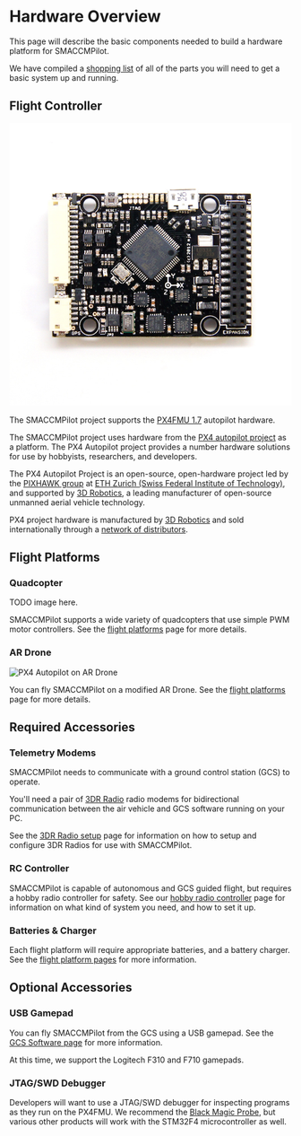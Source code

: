 # Hardware Overview

This page will describe the basic components needed to build a hardware platform
for SMACCMPilot.

We have compiled a [shopping list][shoppinglist] of all of the parts you will
need to get a basic system up and running.

[shoppinglist]: shoppinglist.html

## Flight Controller

![](/images/fmu-top.jpg)

The SMACCMPilot project supports the [PX4FMU 1.7][px4fmu] autopilot hardware.

[px4fmu]: http://pixhawk.ethz.ch/px4/modules/px4fmu
[px4ioar]: http://pixhawk.ethz.ch/px4/modules/px4ioar
[fc]: flightcontroller.html

The SMACCMPilot project uses hardware from the [PX4 autopilot project][px4] as a
platform. The PX4 Autopilot project provides a number hardware solutions for use
by hobbyists, researchers, and developers.

The PX4 Autopilot Project is an open-source, open-hardware project led by
the [PIXHAWK group][pixhawk] at [ETH Zurich (Swiss Federal Institute
of Technology)][ethz], and supported by [3D Robotics][3dr], a leading
manufacturer of open-source unmanned aerial vehicle technology.

PX4 project hardware is manufactured by [3D Robotics][3dr] and sold
internationally through a [network of distributors][3drdisty].

[px4]: http://pixhawk.ethz.ch/px4
[pixhawk]: http://pixhawk.ethz.ch
[ethz]: http://www.ethz.ch
[3dr]: http://3drobotics.com
[3drdisty]: http://diydrones.com/profiles/blogs/list-of-all-diy-drones

## Flight Platforms

### Quadcopter

TODO image here.

SMACCMPilot supports a wide variety of quadcopters that use simple PWM motor
controllers. See the [flight platforms][] page for more details.

### AR Drone

![PX4 Autopilot on AR Drone][ardrone_px4]

[ardrone_px4]: ../images/ardrone_px4_600.jpg

You can fly SMACCMPilot on a modified AR Drone. See the [flight platforms][]
page for more details.

[flight platforms]: flightplatforms.html

## Required Accessories

### Telemetry Modems

SMACCMPilot needs to communicate with a ground control station (GCS) to operate.

You'll need a pair of [3DR Radio][3drradio] radio modems for bidirectional
communication between the air vehicle and GCS software running on your PC.

See the [3DR Radio setup][3drradio-setup] page for information on how to setup
and configure 3DR Radios for use with SMACCMPilot.

[3drradio]: http://store.3drobotics.com/products/3dr-radio-telemetry-kit-915-mhz 
[3drradio-setup]: TODO

### RC Controller

SMACCMPilot is capable of autonomous and GCS guided flight, but requires a
hobby radio controller for safety. See our [hobby radio controller][rc] page for
information on what kind of system you need, and how to set it up.

[rc]: rc-controller.html

### Batteries & Charger

Each flight platform will require appropriate batteries, and a battery charger.
See the [flight platform pages][flightplatform] for more information.

[flightplatform]: flightplatforms.html

## Optional Accessories

### USB Gamepad

You can fly SMACCMPilot from the GCS using a USB gamepad. See the [GCS Software
page][gcs-sw] for more information.

At this time, we support the Logitech F310 and F710 gamepads.

[gcs-sw]: ../software/gcs.html

### JTAG/SWD Debugger

Developers will want to use a JTAG/SWD debugger for inspecting programs as they
run on the PX4FMU. We recommend the [Black Magic Probe](blackmagic.html), but
various other products will work with the STM32F4 microcontroller as well.


